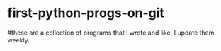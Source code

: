 # first-python-progs-on-git
#these are a collection of programs that I wrote and like, I update them weekly.
